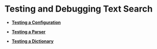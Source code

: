 # Testing and Debugging Text Search<a name="EN-US_TOPIC_0289900693"></a>

-   **[Testing a Configuration](testing-a-configuration.md)**  

-   **[Testing a Parser](testing-a-parser.md)**  

-   **[Testing a Dictionary](testing-a-dictionary.md)**  


